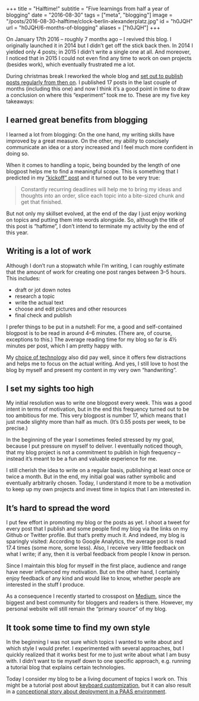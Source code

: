 +++
title = "Halftime!"
subtitle = "Five learnings from half a year of blogging"
date = "2016-08-30"
tags = ["meta", "blogging"]
image = "/posts/2016-08-30-halftime/clock-berlin-alexanderplatz.jpg"
id = "h0JQH"
url = "h0JQH/6-months-of-blogging"
aliases = ["h0JQH"]
+++

On January 17th 2016 – roughly 7 months ago – I revived this blog. I originally launched it in 2014 but I didn’t get off the stick back then. In 2014 I yielded only 4 posts; in 2015 I didn’t write a single one at all. And moreover, I noticed that in 2015 I could not even find any time to work on own projects (besides work), which eventually frustrated me a lot.

During christmas break I reworked the whole blog and [set out to publish posts regularly from then on](/e9gb1/put-your-stuff-into-the-world). I published 17 posts in the last couple of months (including this one) and now I think it’s a good point in time to draw a conclusion on where this “experiment” took me to. These are my five key takeaways:

## I earned great benefits from blogging

I learned a lot from blogging: On the one hand, my writing skills have improved by a great measure. On the other, my ability to concisely communicate an idea or a story increased and I feel much more confident in doing so.

When it comes to handling a topic, being bounded by the length of one blogpost helps me to find a meaningful scope. This is something that I predicted in my [“kickoff” post](/e9gb1/put-your-stuff-into-the-world) and it turned out to be very true:

> Constantly recurring deadlines will help me to bring my ideas and thoughts into an order, slice each topic into a bite-sized chunk and get that finished.

But not only my skillset evolved, at the end of the day I just enjoy working on topics and putting them into words alongside. So, although the title of this post is “haftime”, I don’t intend to terminate my activity by the end of this year.

## Writing is a lot of work

Although I don’t run a stopwatch while I’m writing, I can roughly estimate that the amount of work for creating one post ranges between 3–5 hours. This includes:

- draft or jot down notes
- research a topic
- write the actual text
- choose and edit pictures and other resources
- final check and publish

I prefer things to be put in a nutshell: For me, a good and self-contained blogpost is to be read in around 4–6 minutes. (There are, of course, exceptions to this.) The average reading time for my blog so far is 4½ minutes per post, which I am pretty happy with.

My [choice of technology](/cpQw4/behind-the-scenes) also did pay well, since it offers few distractions and helps me to focus on the actual writing. And yes, I still love to host the blog by myself and present my content in my very own “handwriting”.

## I set my sights too high

My initial resolution was to write one blogpost every week. This was a good intent in terms of motivation, but in the end this frequency turned out to be too ambitious for me. This very blogpost is number 17, which means that I just made slighty more than half as much. (It’s 0.55 posts per week, to be precise.)

In the beginning of the year I sometimes feeled stressed by my goal, because I put pressure on myself to deliver. I eventually noticed though, that my blog project is not a commitment to publish in high frequency – instead it’s meant to be a fun and valuable experience for me.

I still cherish the idea to write on a regular basis, publishing at least once or twice a month. But in the end, my initial goal was rather symbolic and eventually arbitrarily chosen. Today, I understand it more to be a motivation to keep up my own projects and invest time in topics that I am interested in.

## It’s hard to spread the word

I put few effort in promoting my blog or the posts as yet. I shoot a tweet for every post that I publish and some people find my blog via the links on my Github or Twitter profile. But that’s pretty much it. And indeed, my blog is sparingly visited: According to Google Analytics, the average post is read 17.4 times (some more, some less). Also, I receive very little feedback on what I write; if any, then it is verbal feedback from people I know in person.

Since I maintain this blog for myself in the first place, audience and range have never influenced my motivation. But on the other hand, I certainly enjoy feedback of any kind and would like to know, whether people are interested in the stuff I produce.

As a consequence I recently started to crosspost on [Medium](https://medium.com/@jotaen), since the biggest and best community for bloggers and readers is there. However, my personal website will still remain the “primary source” of my blog.

## It took some time to find my own style

In the beginning I was not sure which topics I wanted to write about and which style I would prefer. I experimented with several approaches, but I quickly realized that it works best for me to just write about what I am busy with. I didn’t want to tie myself down to one specific approach, e.g. running a tutorial blog that explains certain technologies.

Today I consider my blog to be a living document of topics I work on. This might be a tutorial post about [keyboard customization](/4haPC/stop-using-ascii-art), but it can also result in a [conceptional story about deployment in a PAAS environment](/Tt7Yh/deployment-and-operating).
